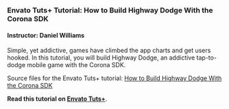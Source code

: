 ### Envato Tuts+ Tutorial: How to Build Highway Dodge With the Corona SDK

#### Instructor: Daniel Williams

Simple, yet addictive, games have climbed the app charts and get users hooked. In this tutorial, you will build Highway Dodge, an addictive tap-to-dodge mobile game with   the Corona SDK.

Source files for the Envato Tuts+ tutorial: [How to Build Highway Dodge With the Corona SDK](http://code.tutsplus.com/tutorials/how-to-build-highway-dodge-with-the-corona-sdk--cms-22829)

**Read this tutorial on [Envato Tuts+](https://code.tutsplus.com)**.
